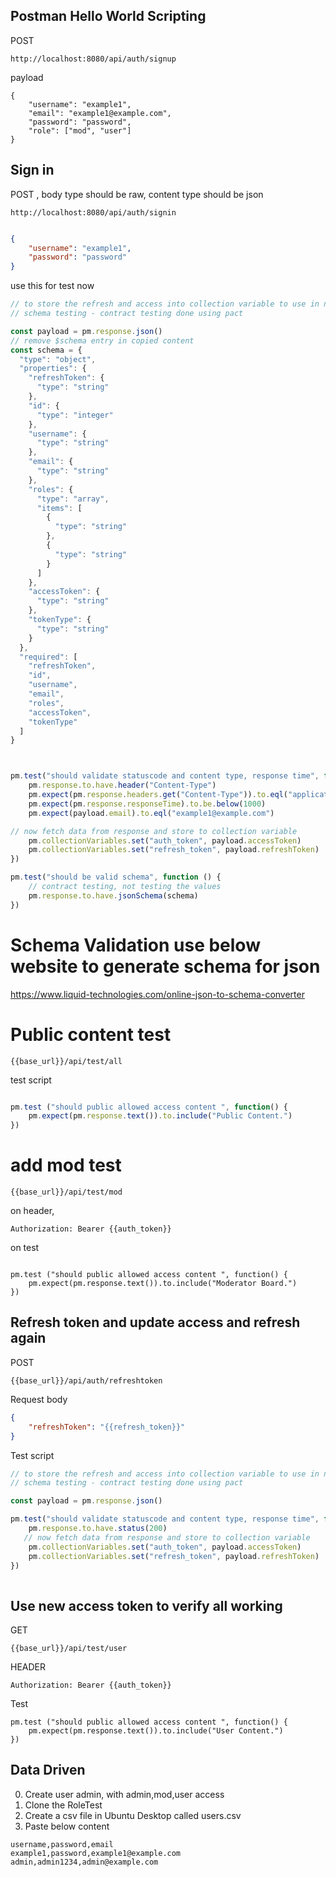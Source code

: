 ## Postman Hello World Scripting

POST

```
http://localhost:8080/api/auth/signup
```

payload 

```
{
    "username": "example1",
    "email": "example1@example.com",
    "password": "password",
    "role": ["mod", "user"]
}
```

## Sign in

POST , body type should be raw, content type should be json 

```
http://localhost:8080/api/auth/signin
```

```json

{
    "username": "example1",
    "password": "password"
}
```

use this for test now

```javascript
// to store the refresh and access into collection variable to use in next request
// schema testing - contract testing done using pact

const payload = pm.response.json()
// remove $schema entry in copied content
const schema = {
  "type": "object",
  "properties": {
    "refreshToken": {
      "type": "string"
    },
    "id": {
      "type": "integer"
    },
    "username": {
      "type": "string"
    },
    "email": {
      "type": "string"
    },
    "roles": {
      "type": "array",
      "items": [
        {
          "type": "string"
        },
        {
          "type": "string"
        }
      ]
    },
    "accessToken": {
      "type": "string"
    },
    "tokenType": {
      "type": "string"
    }
  },
  "required": [
    "refreshToken",
    "id",
    "username",
    "email",
    "roles",
    "accessToken",
    "tokenType"
  ]
}



pm.test("should validate statuscode and content type, response time", function() {
    pm.response.to.have.header("Content-Type")
    pm.expect(pm.response.headers.get("Content-Type")).to.eql("application/json")
    pm.expect(pm.response.responseTime).to.be.below(1000)
    pm.expect(payload.email).to.eql("example1@example.com")

// now fetch data from response and store to collection variable
    pm.collectionVariables.set("auth_token", payload.accessToken)
    pm.collectionVariables.set("refresh_token", payload.refreshToken)
})

pm.test("should be valid schema", function () {
    // contract testing, not testing the values
    pm.response.to.have.jsonSchema(schema)
})

```

# Schema Validation use below website to generate schema for json

https://www.liquid-technologies.com/online-json-to-schema-converter

# Public content test

```
{{base_url}}/api/test/all
```

test script 

```javascript

pm.test ("should public allowed access content ", function() {
    pm.expect(pm.response.text()).to.include("Public Content.")
})
```


# add mod test 

```
{{base_url}}/api/test/mod
```

on header, 

```
Authorization: Bearer {{auth_token}} 
```

on test 

```test

pm.test ("should public allowed access content ", function() {
    pm.expect(pm.response.text()).to.include("Moderator Board.")
})

```


## Refresh token and update access and refresh again

POST 

```
{{base_url}}/api/auth/refreshtoken
```

Request body

```json
{
    "refreshToken": "{{refresh_token}}"
}
```

Test script

```javascript
// to store the refresh and access into collection variable to use in next request
// schema testing - contract testing done using pact

const payload = pm.response.json()

pm.test("should validate statuscode and content type, response time", function() {
    pm.response.to.have.status(200)
   // now fetch data from response and store to collection variable
    pm.collectionVariables.set("auth_token", payload.accessToken)
    pm.collectionVariables.set("refresh_token", payload.refreshToken)
})
 
```

## Use new access token to verify all working
GET

```
{{base_url}}/api/test/user
```

HEADER

```
Authorization: Bearer {{auth_token}} 
```

Test

```
pm.test ("should public allowed access content ", function() {
    pm.expect(pm.response.text()).to.include("User Content.")
})
```

## Data Driven

0. Create user admin, with admin,mod,user access
1. Clone the RoleTest
2. Create a csv file in Ubuntu Desktop called users.csv
3. Paste below content

```csv
username,password,email
example1,password,example1@example.com
admin,admin1234,admin@example.com
```
